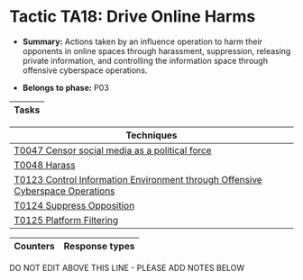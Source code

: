 # Tactic TA18: Drive Online Harms

* **Summary:** Actions taken by an influence operation to harm their opponents in online spaces through harassment, suppression, releasing private information, and controlling the information space through offensive cyberspace operations. 

* **Belongs to phase:** P03



| Tasks |
| ----- |



| Techniques |
| ---------- |
| [T0047 Censor social media as a political force](../generated_pages/techniques/T0047.md) |
| [T0048 Harass](../generated_pages/techniques/T0048.md) |
| [T0123 Control Information Environment through Offensive Cyberspace Operations](../generated_pages/techniques/T0123.md) |
| [T0124 Suppress Opposition](../generated_pages/techniques/T0124.md) |
| [T0125 Platform Filtering](../generated_pages/techniques/T0125.md) |



| Counters | Response types |
| -------- | -------------- |


DO NOT EDIT ABOVE THIS LINE - PLEASE ADD NOTES BELOW